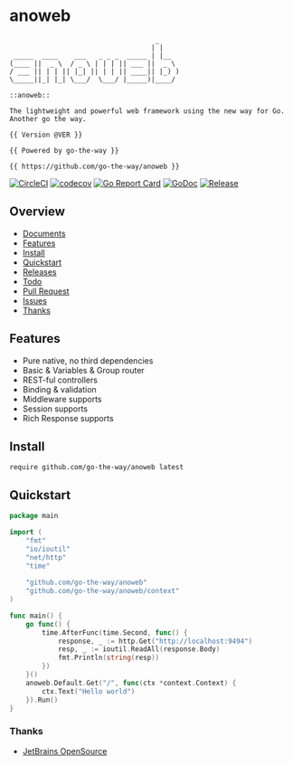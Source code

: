# anoweb

```
                                    _
                                   | |
 _____  ____    ___   _ _ _  _____ | |__
(____ ||  _ \  / _ \ | | | || ___ ||  _ \ 
/ ___ || | | || |_| || | | || ____|| |_) )
\_____||_| |_| \___/  \___/ |_____)|____/ 

::anoweb:: 

The lightweight and powerful web framework using the new way for Go. Another go the way.

{{ Version @VER }}

{{ Powered by go-the-way }}

{{ https://github.com/go-the-way/anoweb }}

```

[![CircleCI](https://circleci.com/gh/go-the-way/anoweb/tree/main.svg?style=shield)](https://circleci.com/gh/go-the-way/anoweb/tree/main)
[![codecov](https://codecov.io/gh/go-the-way/anoweb/branch/main/graph/badge.svg?token=8MAR3J959H)](https://codecov.io/gh/go-the-way/anoweb)
[![Go Report Card](https://goreportcard.com/badge/github.com/go-the-way/anoweb)](https://goreportcard.com/report/github.com/go-the-way/anoweb)
[![GoDoc](https://pkg.go.dev/badge/github.com/go-the-way/anoweb?status.svg)](https://pkg.go.dev/github.com/go-the-way/anoweb?tab=doc)
[![Release](https://img.shields.io/github/release/go-the-way/anoweb.svg?style=flat-square)](https://github.com/go-the-way/anoweb/releases)

## Overview

- [Documents](https://github.com/go-the-way/anoweb/wikis)
- [Features](#Features)
- [Install](#Install)
- [Quickstart](#Quickstart)
- [Releases](https://github.com/go-the-way/anoweb/releases)
- [Todo](https://github.com/go-the-way/anoweb/blob/main/TODO.md)
- [Pull Request](https://github.com/go-the-way/anoweb/pulls)
- [Issues](https://github.com/go-the-way/anoweb/issues)
- [Thanks](#thanks)

## Features

- Pure native, no third dependencies
- Basic & Variables & Group router
- REST-ful controllers
- Binding & validation
- Middleware supports
- Session supports
- Rich Response supports

## Install

```
require github.com/go-the-way/anoweb latest
```

## Quickstart

```go
package main

import (
	"fmt"
	"io/ioutil"
	"net/http"
	"time"
	
	"github.com/go-the-way/anoweb"
	"github.com/go-the-way/anoweb/context"
)

func main() {
	go func() {
		time.AfterFunc(time.Second, func() {
			response, _ := http.Get("http://localhost:9494")
			resp, _ := ioutil.ReadAll(response.Body)
			fmt.Println(string(resp))
		})
	}()
	anoweb.Default.Get("/", func(ctx *context.Context) {
		ctx.Text("Hello world")
	}).Run()
}
```

### Thanks
* [JetBrains OpenSource](https://jb.gg/OpenSource)
